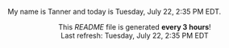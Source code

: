 My name is Tanner and today is Tuesday, July 22, 2:35 PM EDT.

<p align="center">This <i>README</i> file is generated <b>every 3 hours</b>!</br>Last refresh: Tuesday, July 22, 2:35 PM EDT<br /></p>
